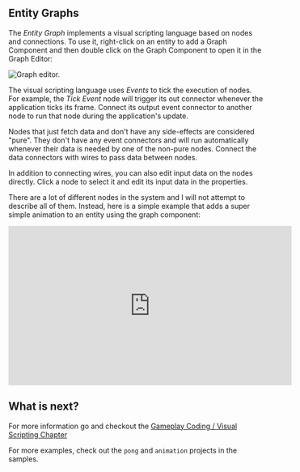 ## Entity Graphs

The *Entity Graph* implements a visual scripting language based on nodes and connections. To use
it, right-click on an entity to add a Graph Component and then double click on the Graph Component
to open it in the Graph Editor:

![Graph editor.](https://www.dropbox.com/s/ssasbp5sb0vq7gy/graph-editor.png?raw=1)

The visual scripting language uses *Events* to tick the execution of nodes. For example, the
*Tick Event* node will trigger its out connector whenever the application ticks its frame. Connect
its output event connector to another node to run that node during the application's update.

Nodes that just fetch data and don't have any side-effects are considered "pure". They don't have
any event connectors and will run automatically whenever their data is needed by one of the non-pure
nodes. Connect the data connectors with wires to pass data between nodes.

In addition to connecting wires, you can also edit input data on the nodes directly. Click a node
to select it and edit its input data in the properties.

There are a lot of different nodes in the system and I will not attempt to describe all of them.
Instead, here is a simple example that adds a super simple animation to an entity using the graph
component:

<iframe width="560" height="315" src="https://www.youtube.com/embed/3DupUNK9GNc" title="YouTube video player" frameborder="0" allow="accelerometer; autoplay; clipboard-write; encrypted-media; gyroscope; picture-in-picture" allowfullscreen></iframe>

## What is next?

For more information go and checkout the [Gameplay Coding / Visual Scripting Chapter]({{base_url}}/gameplay_coding/visual_scripting/index.html)

For more examples, check out the `pong` and `animation` projects in the samples.


